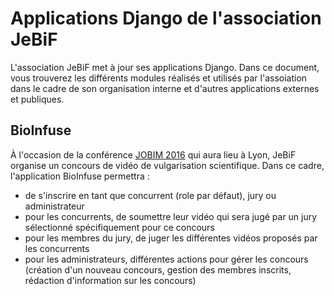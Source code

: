 # Applications Django de l'association JeBiF

L'association JeBiF met à jour ses applications Django. Dans ce document,
vous trouverez les différents modules réalisés et utilisés par l'assoiation dans
le cadre de son organisation interne et d'autres applications externes et publiques.

## BioInfuse

À l'occasion de la conférence [JOBIM 2016](http://jobim2016.sciencesconf.org/) qui aura
lieu à Lyon, JeBiF organise un concours de vidéo de vulgarisation scientifique.
Dans ce cadre, l'application BioInfuse permettra :

* de s'inscrire en tant que concurrent (role par défaut), jury ou administrateur
* pour les concurrents, de soumettre leur vidéo qui sera jugé par un jury sélectionné
spécifiquement pour ce concours
* pour les membres du jury, de juger les différentes vidéos proposés par les concurrents
* pour les administrateurs, différentes actions pour gérer les concours (création d'un nouveau
concours, gestion des membres inscrits, rédaction d'information sur les concours)